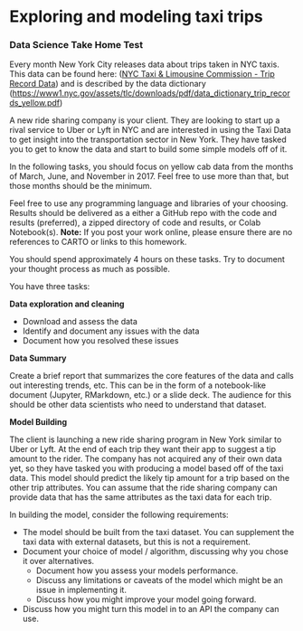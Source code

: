 # Exploring and modeling taxi trips

### Data Science Take Home Test

Every month New York City releases data about trips taken in NYC taxis. This data can be found here: ([NYC Taxi & Limousine Commission - Trip Record Data](http://www.nyc.gov/html/tlc/html/about/trip_record_data.shtml)) and is described by the data dictionary (https://www1.nyc.gov/assets/tlc/downloads/pdf/data_dictionary_trip_records_yellow.pdf)

A new ride sharing company is your client. They are looking to start up a rival service to Uber or Lyft in NYC and are interested in using the Taxi Data to get insight into the transportation sector in New York. They have tasked you to get to know the data and start to build some simple models off of it.

In the following tasks, you should focus on yellow cab data from the months of March, June, and November in 2017. Feel free to use more than that, but those months should be the minimum.

Feel free to use any programming language and libraries of your choosing. Results should be delivered as a either a GitHub repo with the code and results (preferred), a zipped directory of code and results, or Colab Notebook(s). **Note:** If you post your work online, please ensure there are no references to CARTO or links to this homework.

You should spend approximately 4 hours on these tasks. Try to document your thought process as much as possible.

You have three tasks:

**Data exploration and cleaning**

* Download and assess the data
* Identify and document any issues with the data
* Document how you resolved these issues

**Data Summary**

Create a brief report that summarizes the core features of the data and calls out interesting trends, etc. This can be in the form of a notebook-like document (Jupyter, RMarkdown, etc.) or a slide deck. The audience for this should be other data scientists who need to understand that dataset.

**Model Building**

The client is launching a new ride sharing program in New York similar to Uber or Lyft. At the end of each trip they want their app to suggest a tip amount to the rider. The company has not acquired any of their own data yet, so they have tasked you with producing a model based off of the taxi data. This model should predict the likely tip amount for a trip based on the other trip attributes. You can assume that the ride sharing company can provide data that has the same attributes as the taxi data for each trip.

In building the model, consider the following requirements:

  * The model should be built from the taxi dataset. You can supplement the taxi data with external datasets, but this is not a requirement.
  * Document your choice of model / algorithm, discussing why you chose it over alternatives.
    * Document how you assess your models performance.
    * Discuss any limitations or caveats of the model which might be an issue in implementing it.
    * Discuss how you might improve your model going forward.
  * Discuss how you might turn this model in to an API the company can use.


